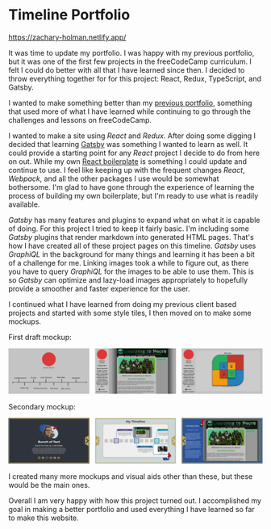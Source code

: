 # Timeline Portfolio

https://zachary-holman.netlify.app/

It was time to update my portfolio. I was happy with my previous portfolio, but it was one of the first few projects in the freeCodeCamp curriculum. I felt I could do better with all that I have learned since then. I decided to throw everything together for for this project: React, Redux, TypeScript, and Gatsby.

I wanted to make something better than my [previous portfolio](/project/personal-portfolio), something that used more of what I have learned while continuing to go through the challenges and lessons on freeCodeCamp.

I wanted to make a site using _React_ and _Redux_. After doing some digging I decided that learning [Gatsby](https://www.gatsbyjs.com/) was something I wanted to learn as well. It could provide a starting point for any _React_ project I decide to do from here on out. While my own [React boilerplate](/project/react-redux-boilerplate) is something I could update and continue to use. I feel like keeping up with the frequent changes _React_, _Webpack_, and all the other packages I use would be somewhat bothersome. I'm glad to have gone through the experience of learning the process of building my own boilerplate, but I'm ready to use what is readily available.

_Gatsby_ has many features and plugins to expand what on what it is capable of doing. For this project I tried to keep it fairly basic. I'm including some _Gatsby_ plugins that render markdown into generated HTML pages. That's how I have created all of these project pages on this timeline. _Gatsby_ uses _GraphiQL_ in the background for many things and learning it has been a bit of a challenge for me. Linking images took a while to figure out, as there you have to query _GraphiQL_ for the images to be able to use them. This is so _Gatsby_ can optimize and lazy-load images appropriately to hopefully provide a smoother and faster experience for the user.

I continued what I have learned from doing my previous client based projects and started with some style tiles, I then moved on to make some mockups.

First draft mockup:

![](./src/app/images/projectPages/timeline-mockup-1.png)

Secondary mockup:

![](./src/app/images/projectPages/timeline-mockup-2.png)

I created many more mockups and visual aids other than these, but these would be the main ones.

Overall I am very happy with how this project turned out. I accomplished my goal in making a better portfolio and used everything I have learned so far to make this website.
